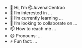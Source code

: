 - 👋 Hi, I’m @JuvenalCentrao
- 👀 I’m interested in ...
- 🌱 I’m currently learning ...
- 💞️ I’m looking to collaborate on ...
- 📫 How to reach me ...
- 😄 Pronouns: ...
- ⚡ Fun fact: ...

<!---
JuvenalCentrao/JuvenalCentrao is a ✨ special ✨ repository because its `README.md` (this file) appears on your GitHub profile.
You can click the Preview link to take a look at your changes.
--->
